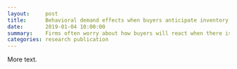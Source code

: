 ```yaml
---
layout:     post
title:      Behavioral demand effects when buyers anticipate inventory shortages
date:       2019-01-04 10:00:00
summary:    Firms often worry about how buyers will react when there is an inventory shortage, but the anticipation of facing a shortage may also impact buyer behavior. In this paper we use a combination of theoretical modeling, computational methods, and laboratory experiments to understand buyers’ search behavior in markets where there is potential for either a costly or costless inventory shortage. When inventory shortages are costly to buyers we find their equilibrium purchasing strategy generates a newsvendor problem among the firms. In turn, experimental data suggests buyer behavior can be explained by prospect theory better than by standard assumptions of fully rational expected utility maximizing agents, indicating that potential inventory shortages generate loss aversion among buyers, and there is systematic mis-identification of the probability with which they will be able to procure an item. Using computational methods, we find firms are able to extract more surplus from behavioral buyers via higher prices than would be predicted by the standard model. On the other hand, when inventory shortages are not costly to buyers the effect of behavioral biases on the part of buyers is not relevant. But in this case there can be a benefit to reducing inventory via a reduction in price competition.
categories: research publication
---
```


More text. 
